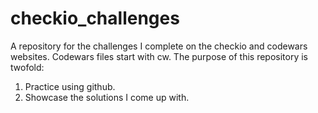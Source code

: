 # checkio_challenges
A repository for the challenges I complete on the checkio and codewars websites. Codewars files start with cw.
The purpose of this repository is twofold: 
1) Practice using github. 
2) Showcase the solutions I come up with. 
